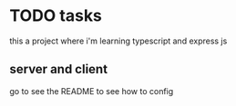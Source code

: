 # TODO tasks

this a project where i'm learning typescript and express js

## server and client

go to see the README to see how to config
